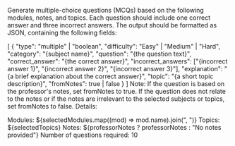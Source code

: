 Generate multiple-choice questions (MCQs) based on the following modules, notes, and topics. Each question should include one correct answer and three incorrect answers. The output should be formatted as JSON, containing the following fields:

[
  {
    "type": "multiple" | "boolean", 
    "difficulty": "Easy" | "Medium" | "Hard", 
    "category": "{subject name}",
    "question": "{the question text}",
    "correct_answer": "{the correct answer}",
    "incorrect_answers": ["{incorrect answer 1}", "{incorrect answer 2}", "{incorrect answer 3}"],
    "explanation": "{a brief explanation about the correct answer}",
    "topic": "{a short topic description}",
    "fromNotes": true | false
  }
]
Note: If the question is based on the professor's notes, set fromNotes to true. If the question does not relate to the notes or if the notes are irrelevant to the selected subjects or topics, set fromNotes to false.
Details:

Modules: ${selectedModules.map((mod) => mod.name).join(", ")}
Topics: ${selectedTopics}
Notes: ${professorNotes ? professorNotes : "No notes provided"}
Number of questions required: 10
